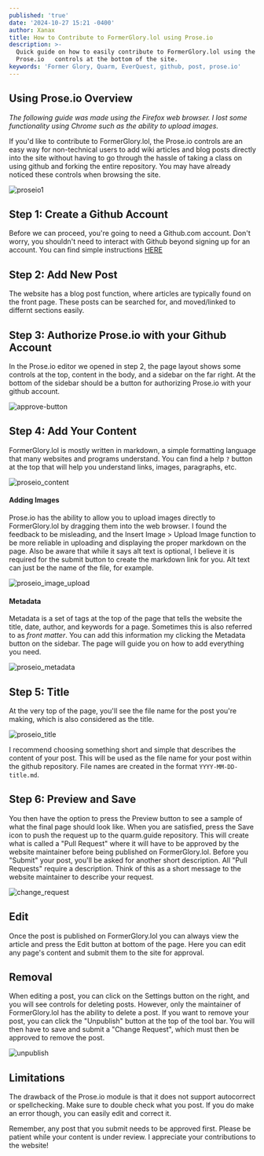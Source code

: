```yaml
---
published: 'true'
date: '2024-10-27 15:21 -0400'
author: Xanax
title: How to Contribute to FormerGlory.lol using Prose.io
description: >-
  Quick guide on how to easily contribute to FormerGlory.lol using the
  Prose.io   controls at the bottom of the site.
keywords: 'Former Glory, Quarm, EverQuest, github, post, prose.io'
---
```

## Using Prose.io Overview

_The following guide was made using the Firefox web browser. I lost some functionality using Chrome such as the ability to upload images._

If you'd like to contribute to FormerGlory.lol, the Prose.io controls are an easy way for non-technical users to add wiki articles and blog posts directly into the site without having to go through the hassle of taking a class on using github and forking the entire repository. You may have already noticed these controls when browsing the site. 

![proseio1]({{site.baseurl}}/assets/img/proseio1.jpg)

## Step 1: Create a Github Account

Before we can proceed, you're going to need a Github.com account. Don't worry, you shouldn't need to interact with Github beyond signing up for an account. You can find simple instructions [HERE](https://docs.github.com/en/get-started/start-your-journey/creating-an-account-on-github)

## Step 2: Add New Post

The website has a blog post function, where articles are typically found on the front page. These posts can be searched for, and moved/linked to differnt sections easily. 

## Step 3: Authorize Prose.io with your Github Account

In the Prose.io editor we opened in step 2, the page layout shows some controls at the top, content in the body, and a sidebar on the far right. At the bottom of the sidebar should be a button for authorizing Prose.io with your github account. 

![approve-button]({{site.baseurl}}/assets/img/approve_github1.jpg)

## Step 4: Add Your Content

FormerGlory.lol is mostly written in markdown, a simple formatting language that many websites and programs understand. You can find a help `?` button at the top that will help you understand links, images, paragraphs, etc. 

![proseio_content]({{site.baseurl}}/assets/img/proseio2.jpg)

#### Adding Images

Prose.io has the ability to allow you to upload images directly to FormerGlory.lol by dragging them into the web browser. I found the feedback to be misleading, and the Insert Image > Upload Image function to be more reliable in uploading and displaying the proper markdown on the page. Also be aware that while it says alt text is optional, I believe it is required for the submit button to create the markdown link for you. Alt text can just be the name of the file, for example.  

![proseio_image_upload]({{site.baseurl}}/assets/img/proseio_image.jpg)

#### Metadata

Metadata is a set of tags at the top of the page that tells the website the title, date, author, and keywords for a page. Sometimes this is also referred to as _front matter_. You can add this information my clicking the Metadata button on the sidebar. The page will guide you on how to add everything you need.

![proseio_metadata]({{site.baseurl}}/assets/img/proseio_metadata.jpg)

## Step 5: Title

At the very top of the page, you'll see the file name for the post you're making, which is also considered as the title. 

![proseio_title]({{site.baseurl}}/assets/img/proseio_title.jpg)

I recommend choosing something short and simple that describes the content of your post. This will be used as the file name for your post within the github repository. File names are created in the format `YYYY-MM-DD-title.md`.

## Step 6: Preview and Save

You then have the option to press the Preview button to see a sample of what the final page should look like. When you are satisfied, press the Save icon to push the request up to the quarm.guide repository. This will create what is called a "Pull Request" where it will have to be approved by the website maintainer before being published on FormerGlory.lol. Before you "Submit" your post, you'll be asked for another short description. All "Pull Requests" require a description. Think of this as a short message to the website maintainer to describe your request. 

![change_request]({{site.baseurl}}/assets/img/change_request.jpg)

## Edit

Once the post is published on FormerGlory.lol you can always view the article and press the Edit button at bottom of the page. Here you can edit any page's content and submit them to the site for approval.

## Removal

When editing a post, you can click on the Settings button on the right, and you will see controls for deleting posts. However, only the maintainer of FormerGlory.lol has the ability to delete a post. If you want to remove your post, you can click the "Unpublish" button at the top of the tool bar. You will then have to save and submit a "Change Request", which must then be approved to remove the post.

![unpublish]({{site.baseurl}}/assets/img/unpublish.jpg)

## Limitations

The drawback of the Prose.io module is that it does not support autocorrect or spellchecking. Make sure to double check what you post. If you do make an error though, you can easily edit and correct it.

Remember, any post that you submit needs to be approved first. Please be patient while your content is under review. I appreciate your contributions to the website!
